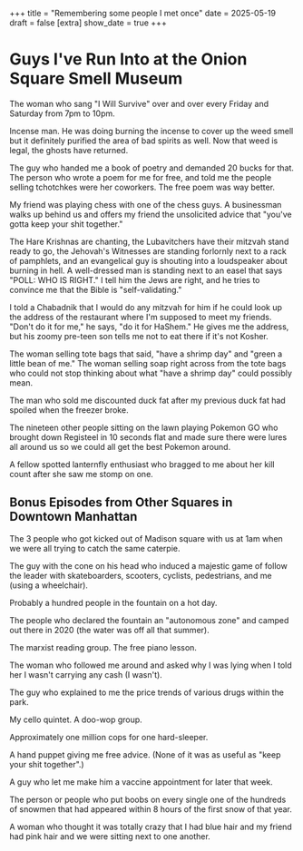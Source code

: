 +++
title = "Remembering some people I met once"
date = 2025-05-19
draft = false
[extra]
show_date = true
+++

# Guys I've Run Into at the Onion Square Smell Museum

The woman who sang "I Will Survive" over and over every Friday and Saturday from 7pm to 10pm.

Incense man. He was doing burning the incense to cover up the weed smell but it definitely purified the area of bad spirits as well. Now that weed is legal, the ghosts have returned.

The guy who handed me a book of poetry and demanded 20 bucks for that. The person who wrote a poem for me for free, and told me the people selling tchotchkes were her coworkers. The free poem was way better.

My friend was playing chess with one of the chess guys. A businessman walks up behind us and offers my friend the unsolicited advice that "you've gotta keep your shit together."

The Hare Krishnas are chanting, the Lubavitchers have their mitzvah stand ready to go, the Jehovah's Witnesses are standing forlornly next to a rack of pamphlets, and an evangelical guy is shouting into a loudspeaker about burning in hell. A well-dressed man is standing next to an easel that says "POLL: WHO IS RIGHT." I tell him the Jews are right, and he tries to convince me that the Bible is "self-validating."

I told a Chabadnik that I would do any mitzvah for him if he could look up the address of the restaurant where I'm supposed to meet my friends. "Don't do it for me," he says, "do it for HaShem." He gives me the address, but his zoomy pre-teen son tells me not to eat there if it's not Kosher.

The woman selling tote bags that said, "have a shrimp day" and "green a little bean of me." The woman selling soap right across from the tote bags who could not stop thinking about what "have a shrimp day" could possibly mean.

The man who sold me discounted duck fat after my previous duck fat had spoiled when the freezer broke.

The nineteen other people sitting on the lawn playing Pokemon GO who brought down Registeel in 10 seconds flat and made sure there were lures all around us so we could all get the best Pokemon around.

A fellow spotted lanternfly enthusiast who bragged to me about her kill count after she saw me stomp on one.

## Bonus Episodes from Other Squares in Downtown Manhattan

The 3 people who got kicked out of Madison square with us at 1am when we were all trying to catch the same caterpie.

The guy with the cone on his head who induced a majestic game of follow the leader with skateboarders, scooters, cyclists, pedestrians, and me (using a wheelchair).

Probably a hundred people in the fountain on a hot day.

The people who declared the fountain an "autonomous zone" and camped out there in 2020 (the water was off all that summer).

The marxist reading group. The free piano lesson.

The woman who followed me around and asked why I was lying when I told her I wasn't carrying any cash (I wasn't).

The guy who explained to me the price trends of various drugs within the park.

My cello quintet. A doo-wop group.

Approximately one million cops for one hard-sleeper.

A hand puppet giving me free advice. (None of it was as useful as "keep your shit together".)

A guy who let me make him a vaccine appointment for later that week.

The person or people who put boobs on every single one of the hundreds of snowmen that had appeared within 8 hours of the first snow of that year.

A woman who thought it was totally crazy that I had blue hair and my friend had pink hair and we were sitting next to one another.